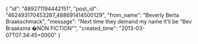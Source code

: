  {
   "id": "489271194442151",
   "post_id": "462493170453287_488691414500129",
   "from_name": "Beverly Berta Braakschmack",
   "message": "Next time they demand my name it'll be \"Bev Braaksma �NON FICTION\"",
   "created_time": "2013-03-07T07:34:45+0000"
 }
